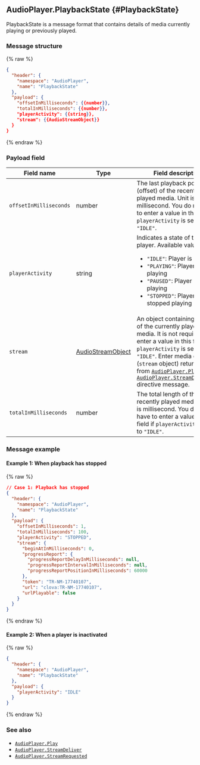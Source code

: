 ## AudioPlayer.PlaybackState {#PlaybackState}
PlaybackState is a message format that contains details of media currently playing or previously played.

### Message structure
{% raw %}
```json
{
  "header": {
    "namespace": "AudioPlayer",
    "name": "PlaybackState"
  },
  "payload": {
    "offsetInMilliseconds": {{number}},
    "totalInMilliseconds": {{number}},
    "playerActivity": {{string}},
    "stream": {{AudioStreamObject}}
  }
}
```
{% endraw %}


### Payload field

| Field name       | Type    | Field description                     | Required |
|---------------|---------|-----------------------------|---------|
| `offsetInMilliseconds` | number | The last playback point (offset) of the recently played media. Unit is millisecond. You do not have to enter a value in this field if `playerActivity` is set to `"IDLE"`.                                                  | No |
| `playerActivity`       | string | Indicates a state of the player. Available values are:<ul><li><code>"IDLE"</code>: Player is idle</li><li><code>"PLAYING"</code>: Player is playing</li><li><code>"PAUSED"</code>: Player paused playing</li><li><code>"STOPPED"</code>: Player stopped playing</li></ul> | Yes |
| `stream`               | [AudioStreamObject](/CIC/References/CICInterface/AudioPlayer.md#AudioStreamObject) | An object containing details of the currently played media. It is not required to enter a value in this field if `playerActivity` is set as `"IDLE"`. Enter media details (`stream` object) returned from [`AudioPlayer.Play`](/CIC/References/CICInterface/AudioPlayer.md#Play) or [`AudioPlayer.StreamDelivered`](/CIC/References/CICInterface/AudioPlayer.md#StreamDelivered) directive message. | No |
| `totalInMilliseconds`  | number | The total length of the recently played media. Unit is millisecond. You do not have to enter a value in this field if `playerActivity` is set to `"IDLE"`.                                                               | No |

### Message example
#### Example 1: When playback has stopped
{% raw %}
```json
// Case 1: Playback has stopped
{
  "header": {
    "namespace": "AudioPlayer",
    "name": "PlaybackState"
  },
  "payload": {
    "offsetInMilliseconds": 1,
    "totalInMilliseconds": 100,
    "playerActivity": "STOPPED",
    "stream": {
      "beginAtInMilliseconds": 0,
      "progressReport": {
        "progressReportDelayInMilliseconds": null,
        "progressReportIntervalInMilliseconds": null,
        "progressReportPositionInMilliseconds": 60000
      },
      "token": "TR-NM-17740107",
      "url": "clova:TR-NM-17740107",
      "urlPlayable": false
    }
  }
}
```
{% endraw %}

#### Example 2: When a player is inactivated
{% raw %}
```json
{
  "header": {
    "namespace": "AudioPlayer",
    "name": "PlaybackState"
  },
  "payload": {
    "playerActivity": "IDLE"
  }
}
```
{% endraw %}

### See also
* [`AudioPlayer.Play`](/CIC/References/CICInterface/AudioPlayer.md#Play)
* [`AudioPlayer.StreamDeliver`](/CIC/References/CICInterface/AudioPlayer.md#StreamDeliver)
* [`AudioPlayer.StreamRequested`](/CIC/References/CICInterface/AudioPlayer.md#StreamRequested)
